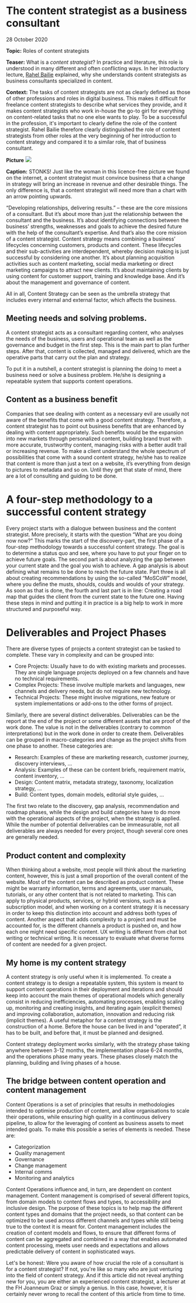 
# The content strategist as a business consultant

28 October 2020


**Topic:** Roles of content strategists

**Teaser:**  What is a *content strategist*? In practice and literature, this role is understood in many different and often conflicting ways. In her introductory lecture, [Rahel Bailie][rahelbailie] explained, why she understands content strategists as business consultants specialized in content.

**Context:** The tasks of content strategists are not as clearly defined as those of other professions and roles in digital business. This makes it difficult for freelance content strategists to describe what services they provide, and it makes content strategists who work in-house the go-to girl for everything on content-related tasks that no one else wants to play. To be a successful in the profession, it's important to clearly define the role of the content strategist. Rahel Bailie therefore clearly distinguished the role of content strategists from other roles at the very beginning of her introduction to content strategy and compared it to a similar role, that of business consultant.

**Picture**
![](https://oer.putyourlightson.dev/assets/images/_banner/content-strategist_business-consultant_stonks.jpg)

**Caption:**
STONKS! Just like the woman in this licence-free picture we found on the internet, a content strategist must convince business that a change in strategy will bring an increase in revenue and other desirable things. The only difference is, that a content strategist will need more than a chart with an arrow pointing upwards.



“Developing relationships, delivering results.” – these are the core missions of a consultant. But it’s about more than just the relationship between the consultant and the business. It’s about identifying connections between the business’ strengths, weaknesses and goals to achieve the desired future with the help of the consultant’s expertise. And that’s also the core mission of a content strategist. Content strategy means combining a business’ lifecycles concerning customers, products and content. These lifecycles and their sub-activities are interdependent, whereby decision making is just successful by considering one another. It’s about planning acquisition activities such as content marketing, social media marketing or direct marketing campaigns to attract new clients. It’s about maintaining clients by using content for customer support, training and knowledge base. And it’s about the management and governance of content.

All in all, Content Strategy can be seen as the umbrella strategy that includes every internal and external factor, which affects the business.

## Meeting needs and solving problems.

A content strategist acts as a consultant regarding content, who analyses the needs of the business, users and operational team as well as the governance and budget in the first step. This is the main part to plan further steps. After that, content is collected, managed and delivered, which are the operative parts that carry out the plan and strategy.

To put it in a nutshell, a content strategist is planning the doing to meet a business need or solve a business problem. He/she is designing a repeatable system that supports content operations.

## Content as a business benefit

Companies that see dealing with content as a necessary evil are usually not aware of the benefits that come with a good content strategy. Therefore, a content strategist has to point out business benefits that are enhanced by dealing with content appropriately. Such benefits would be the expansion into new markets through personalized content, building brand trust with more accurate, trustworthy content, managing risks with a better audit trail or increasing revenue. To make a client understand the whole spectrum of possibilities that come with a sound content strategy, he/she has to realize that content is more than just a text on a website, it’s everything from design to pictures to metadata and so on. Until they get that state of mind, there are a lot of consulting and guiding to be done.

# A four-step methodology to a successful content strategy

Every project starts with a dialogue between business and the content strategist. More precisely, it starts with the question “What are you doing now now?” This marks the start of the discovery-part, the first phase of a four-step methodology towards a successful content strategy. The goal is to determine a status quo and see, where you have to put your finger on to achieve future goals. The second part is about analyzing the gap between your current state and the goal you wish to achieve. A gap analysis is about defining what remains to be done to reach the future state. Part three is all about creating recommendations by using the so-called “MoSCoW” model, where you define the musts, shoulds, coulds and woulds of your strategy. As soon as that is done, the fourth and last part is in line: Creating a road map that guides the client from the current state to the future one. Having these steps in mind and putting it in practice is a big help to work in  more structured and purposeful way.

# Deliverables and Project Phases 

There are diverse types of projects a content strategist can be tasked to complete. These vary in complexity and can be grouped into:

* Core Projects: Usually have to do with existing markets and processes. They are single language projects deployed on a few channels and have no technical requirements.
* Complex Projects: These involve multiple markets and languages, new channels and delivery needs, but do not require new technology.
* Technical Projects: These might involve migrations, new feature or system implementations or add-ons to the other forms of project.

Similarly, there are several distinct deliverables. Deliverables can be the report at the end of the project or some different assets that are proof of the work done. The value is not in the deliverables (contrary to common interpretations) but in the work done in order to create them. Deliverables can be grouped in macro-categories and change as the project shifts from one phase to another. These categories are:

* Research: Examples of these are marketing research, customer journey, discovery interviews, …
* Analysis: Examples of these can be content briefs, requirement matrix, content inventory, …
* Design: Content matrix, metadata strategy, taxonomy, localization strategy, …
* Build: Content types, domain models, editorial style guides, …

The first two relate to the discovery, gap analysis, recommendation and roadmap phases, while the design and build categories have to do more with the operational aspects of the project, when the strategy is applied. While the number of potential deliverables can be immeasurable, not all deliverables are always needed for every project, though several core ones are generally needed.

## Product content and complexity

When thinking about a website, most people will think about the marketing content, however, this is just a small proportion of the overall content of the website. Most of the content can be described as product content. These might be warranty information, terms and agreements, user manuals, tutorials, or any other content that is not related to marketing. This can apply to physical products, services, or hybrid versions, such as a subscription model, and when working on a content strategy it is necessary in order to keep this distinction into account and address both types of content. Another aspect that adds complexity to a project and must be accounted for, is the different channels a product is pushed on, and how each one might need specific content. UX writing is different from chat bot writing or technical writing. It is necessary to evaluate what diverse forms of content are needed for a given project.

## My home is my content strategy 

A content strategy is only useful when it is implemented. To create a content strategy is to design a repeatable system, this system is meant to support content operations in their deployment and iterations and should keep into account the main themes of operational models which generally consist in reducing inefficiencies, automating processes, enabling scaling up, monitoring and creating insights, and iterating again (explicit themes) and improving collaboration, automation, innovation and reducing risk (implicit themes). A useful metaphor for a content strategy is the construction of a home. Before the house can be lived in and “operated”, it has to be built, and before that, it must be planned and designed.

Content strategy deployment works similarly, with the strategy phase taking anywhere between 3-12 months, the implementation phase 6-24 months, and the operations phase many years. These phases closely match the planning, building and living phases of a house.

## The bridge between content operation and content management 

Content Operations is a set of principles that results in methodologies intended to optimise production of content, and allow organisations to scale their operations, while ensuring high quality in a continuous delivery pipeline, to allow for the leveraging of content as business assets to meet intended goals. To make this possible a series of elements is needed. These are:

* Categorization
* Quality management
* Governance
* Change management
* Internal comms
* Monitoring and analytics

Content Operations influence and, in turn, are dependent on content management. Content management is comprised of several different topics, from domain models to content flows and types, to accessibility and inclusive design. The purpose of these topics is to help map the different content types and domains that the project needs, so that content can be optimized to be used across different channels and types while still being true to the context it is meant for. Content management includes the creation of content models and flows, to ensure that different forms of content can be aggregated and combined in a way that enables automated content processing, meets user needs and expectations and allows predictable delivery of content in sophisticated ways.

Let's be honest: Were you aware of how crucial the role of a consultant is for a content strategist? If not, you're like so many who are just venturing into the field of content strategy. And if this article did not reveal anything new for you, you are either an experienced content strategist, a lecturer at the FH Joanneum Graz or simply a genius. In this case, however, it is certainly never wrong to recall the content of this article from time to time.

[rahelbailie]: https://www.fh-joanneum.at/hochschule/person/rahel-anne-bailie/
